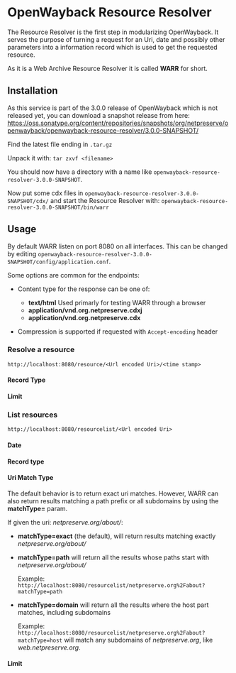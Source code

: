 # OpenWayback Resource Resolver

The Resource Resolver is the first step in modularizing OpenWayback. It serves the purpose of turning a request for an
Uri, date and possibly other parameters into a information record which is used to get the requested resource.

As it is a Web Archive Resource Resolver it is called **WARR** for short.

## Installation

As this service is part of the 3.0.0 release of OpenWayback which is not released yet, you can download a snapshot
release from here:
https://oss.sonatype.org/content/repositories/snapshots/org/netpreserve/openwayback/openwayback-resource-resolver/3.0.0-SNAPSHOT/

Find the latest file ending in ```.tar.gz```

Unpack it with: ```tar zxvf <filename>```

You should now have a directory with a name like ```openwayback-resource-resolver-3.0.0-SNAPSHOT```.

Now put some cdx files in ```openwayback-resource-resolver-3.0.0-SNAPSHOT/cdx/``` and start the Resource Resolver with:
```openwayback-resource-resolver-3.0.0-SNAPSHOT/bin/warr```

## Usage

By default WARR listen on port 8080 on all interfaces. This can be changed by editing
```openwayback-resource-resolver-3.0.0-SNAPSHOT/config/application.conf```.

Some options are common for the endpoints:

* Content type for the response can be one of:
    * **text/html** Used primarly for testing WARR through a browser
    * **application/vnd.org.netpreserve.cdxj**
    * **application/vnd.org.netpreserve.cdx**

* Compression is supported if requested with ```Accept-encoding``` header

### Resolve a resource

```http://localhost:8080/resource/<Url encoded Uri>/<time stamp>```


#### Record Type


#### Limit


### List resources

```http://localhost:8080/resourcelist/<Url encoded Uri>```

#### Date


#### Record type


#### Uri Match Type

The default behavior is to return exact uri matches. However, WARR can also return results matching a path
prefix or all subdomains by using the **matchType=** param.

If given the uri: *netpreserve.org/about/*:
 
 * **matchType=exact** (the default), will return results matching exactly *netpreserve.org/about/*

 * **matchType=path** will return all the results whose paths start with *netpreserve.org/about/*

    Example: ```http://localhost:8080/resourcelist/netpreserve.org%2Fabout?matchType=path```

* **matchType=domain** will return all the results where the host part matches, including subdomains

    Example: ```http://localhost:8080/resourcelist/netpreserve.org%2Fabout?matchType=host```
    will match any subdomains of *netpreserve.org*, like *web.netpreserve.org*.


#### Limit